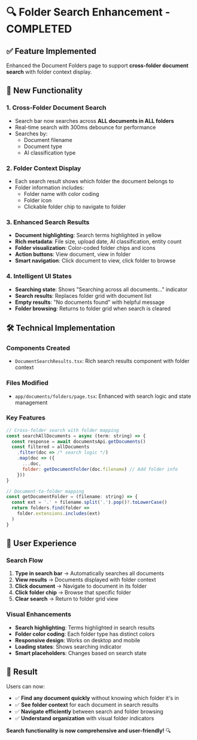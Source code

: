 # 🔍 Folder Search Enhancement - COMPLETED

## ✅ **Feature Implemented**

Enhanced the Document Folders page to support **cross-folder document search** with folder context display.

## 🎯 **New Functionality**

### **1. Cross-Folder Document Search**
- Search bar now searches across **ALL documents in ALL folders**
- Real-time search with 300ms debounce for performance
- Searches by:
  - Document filename
  - Document type
  - AI classification type

### **2. Folder Context Display**
- Each search result shows which folder the document belongs to
- Folder information includes:
  - Folder name with color coding
  - Folder icon
  - Clickable folder chip to navigate to folder

### **3. Enhanced Search Results**
- **Document highlighting**: Search terms highlighted in yellow
- **Rich metadata**: File size, upload date, AI classification, entity count
- **Folder visualization**: Color-coded folder chips and icons
- **Action buttons**: View document, view in folder
- **Smart navigation**: Click document to view, click folder to browse

### **4. Intelligent UI States**
- **Searching state**: Shows "Searching across all documents..." indicator
- **Search results**: Replaces folder grid with document list
- **Empty results**: "No documents found" with helpful message
- **Folder browsing**: Returns to folder grid when search is cleared

## 🛠 **Technical Implementation**

### **Components Created**
- `DocumentSearchResults.tsx`: Rich search results component with folder context

### **Files Modified**
- `app/documents/folders/page.tsx`: Enhanced with search logic and state management

### **Key Features**
```javascript
// Cross-folder search with folder mapping
const searchAllDocuments = async (term: string) => {
  const response = await documentsApi.getDocuments()
  const filtered = allDocuments
    .filter(doc => /* search logic */)
    .map(doc => ({
      ...doc,
      folder: getDocumentFolder(doc.filename) // Add folder info
    }))
}

// Document-to-folder mapping
const getDocumentFolder = (filename: string) => {
  const ext = '.' + filename.split('.').pop()?.toLowerCase()
  return folders.find(folder => 
    folder.extensions.includes(ext)
  )
}
```

## 📱 **User Experience**

### **Search Flow**
1. **Type in search bar** → Automatically searches all documents
2. **View results** → Documents displayed with folder context
3. **Click document** → Navigate to document in its folder
4. **Click folder chip** → Browse that specific folder
5. **Clear search** → Return to folder grid view

### **Visual Enhancements**
- **Search highlighting**: Terms highlighted in search results
- **Folder color coding**: Each folder type has distinct colors
- **Responsive design**: Works on desktop and mobile
- **Loading states**: Shows searching indicator
- **Smart placeholders**: Changes based on search state

## 🎉 **Result**

Users can now:
- ✅ **Find any document quickly** without knowing which folder it's in
- ✅ **See folder context** for each document in search results
- ✅ **Navigate efficiently** between search and folder browsing
- ✅ **Understand organization** with visual folder indicators

**Search functionality is now comprehensive and user-friendly!** 🔍
